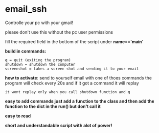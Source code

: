 # email_ssh
Controlle your pc with your gmail!

please don't use this without the pc user permissions

fill the required field in the bottom of the script under __name__=='__main__'


__build in commands:__

    q = quit (exiting the program)
    shutdown = shutdown the computer
    screenshot = takes a screen shot and sending it to your email


__how to activate:__
    send to yourself email with one of thoes commands
    the program will check every 20s and if it got a command 
    it will replay

    it wont replay only when you call shutdown function and q 


__easy to add commands
just add a function to the class
and then add the function to the dict in the run() but don't call it__

__easy to read__

__short and understandable script with alot of power!__
